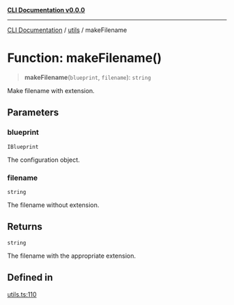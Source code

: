 [**CLI Documentation v0.0.0**](../../README.md)

***

[CLI Documentation](../../modules.md) / [utils](../README.md) / makeFilename

# Function: makeFilename()

> **makeFilename**(`blueprint`, `filename`): `string`

Make filename with extension.

## Parameters

### blueprint

`IBlueprint`

The configuration object.

### filename

`string`

The filename without extension.

## Returns

`string`

The filename with the appropriate extension.

## Defined in

[utils.ts:110](https://github.com/stonemjs/cli/blob/b2251afafa869f82f017c134bddb19013c7883b6/src/utils.ts#L110)
